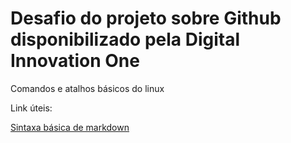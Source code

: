 # Desafio do projeto sobre Github disponibilizado pela Digital Innovation One

Comandos e atalhos básicos do linux 

Link úteis:

[Sintaxa básica de markdown](https://www.markdownguide.org/getting-started/)
